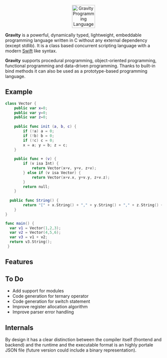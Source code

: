 <p align="center" >
<img src="https://raw.githubusercontent.com/marcobambini/gravity/master/docs/images/logo.png" height="74px" alt="Gravity Programming Language" title="Gravity Programming Language">
</p>

**Gravity** is a powerful, dynamically typed, lightweight, embeddable programming language written in C without any external dependency (except stdlib). It is a class based concurrent scripting language with a modern <a href="https://github.com/apple/swift">Swift</a> like syntax.

**Gravity** supports procedural programming, object-oriented programming, functional programming and data-driven programming. Thanks to built-in bind methods it can also be used as a prototype-based programming language.

## Example

```swift
class Vector {
	public var x=0;
	public var y=0;
	public var z=0;
	
	public func init (a, b, c) {
		if (!a) a = 0;
		if (!b) b = 0;
		if (!c) c = 0;
		x = a; y = b; z = c;
	}
	
	public func + (v) {
		if (v isa Int) {
			return Vector(x+v, y+v, z+v);
		} else if (v isa Vector) {
			return Vector(x+v.x, y+v.y, z+v.z);
		}
		return null;
	}
  
  public func String() {
		return "[" + x.String() + "," + y.String() + "," + z.String() + "]";
	}
}

func main() {
  var v1 = Vector(1,2,3);
  var v2 = Vector(4,5,6);
  var v3 = v1 + v2;
  return v3.String();
 }
 ```

## Features

## To Do
* Add support for modules
* Code generation for ternary operator
* Code generation for switch statement
* Improve register allocation algorithm
* Improve parser error handling

## Internals

By design it has a clear distinction between the compiler itself (frontend and backend) and the runtime and the executable format is an highly portale JSON file (future version could include a binary representation).
